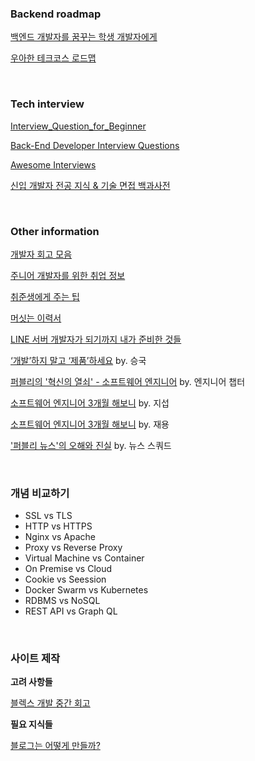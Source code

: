 ### Backend roadmap

[백엔드 개발자를 꿈꾸는 학생 개발자에게](https://d2.naver.com/news/3435170)

[우아한 테크코스 로드맵](https://github.com/woowacourse/roadmap)

<br>

### Tech interview

[Interview_Question_for_Beginner](https://github.com/JaeYeopHan/Interview_Question_for_Beginner)

[Back-End Developer Interview Questions](https://github.com/arialdomartini/Back-End-Developer-Interview-Questions)

[Awesome Interviews](https://github.com/MaximAbramchuck/awesome-interview-questions)

[신입 개발자 전공 지식 & 기술 면접 백과사전](https://gyoogle.dev/blog/)

<br>

### Other information

[개발자 회고 모음](https://github.com/oaksong/developers-retrospective)

[주니어 개발자를 위한 취업 정보](https://github.com/jojoldu/junior-recruit-scheduler)

[취준생에게 주는 팁](https://twitter.com/euncho__/status/1351880560256319489)

[머싯는 이력서](https://www.notion.so/Wonny-e64e2e55653c4d8b8b632118b36bdd72)

[LINE 서버 개발자가 되기까지 내가 준비한 것들](https://engineering.linecorp.com/ko/blog/things-i-prepared-to-be-a-line-server-developer/)

[‘개발’하지 말고 ‘제품’하세요](https://publy.co/content/572) by. 승국

[퍼블리의 '혁신의 열쇠' - 소프트웨어 엔지니어](https://brunch.co.kr/@publyteam/48) by. 엔지니어 챕터

[소프트웨어 엔지니어 3개월 해보니](https://www.slideshare.net/Publy-co/3-238984212) by. 지섭

[소프트웨어 엔지니어 3개월 해보니](https://www.slideshare.net/Publy-co/3-238984270) by. 재용

['퍼블리 뉴스'의 오해와 진실](https://brunch.co.kr/@publyteam/38) by. 뉴스 스쿼드



<br>

### 개념 비교하기

- SSL vs TLS
- HTTP vs HTTPS
- Nginx vs Apache
- Proxy vs Reverse Proxy
- Virtual Machine vs Container
- On Premise vs Cloud
- Cookie vs Seession
- Docker Swarm vs Kubernetes
- RDBMS vs NoSQL
- REST API vs Graph QL

<br>

### 사이트 제작

**고려 사항들**

[블렉스 개발 중간 회고](https://blex.me/@baealex/blex)

**필요 지식들**

[블로그는 어떻게 만들까?](https://blex.me/@baealex/%EB%B8%94%EB%A1%9C%EA%B7%B8%EB%8A%94-%EC%96%B4%EB%96%BB%EA%B2%8C-%EB%A7%8C%EB%93%A4%EA%B9%8C)

